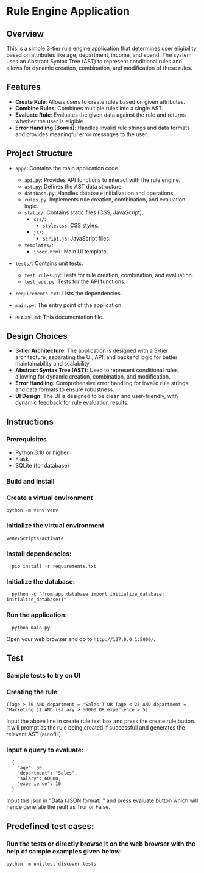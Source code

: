 # Rule Engine Application

## Overview
This is a simple 3-tier rule engine application that determines user eligibility based on attributes like age, department, income, and spend. The system uses an Abstract Syntax Tree (AST) to represent conditional rules and allows for dynamic creation, combination, and modification of these rules.

## Features
  - **Create Rule**: Allows users to create rules based on given attributes.
  - **Combine Rules**: Combines multiple rules into a single AST.
  - **Evaluate Rule**: Evaluates the given data against the rule and returns whether the user is eligible.
  - **Error Handling (Bonus)**: Handles invalid rule strings and data formats and provides meaningful error messages to the user.


## Project Structure
- `app/`: Contains the main application code.
  - `api.py`: Provides API functions to interact with the rule engine.
  - `ast.py`: Defines the AST data structure.
  - `database.py`: Handles database initialization and operations.
  - `rules.py`: Implements rule creation, combination, and evaluation logic.
  - `static/`: Contains static files (CSS, JavaScript).
    - `css/`: 
      - `style.css`: CSS styles.
    - `js/`:
      - `script.js`: JavaScript files.
  - `templates/`:
      - `index.html`: Main UI template.
  
- `tests/`: Contains unit tests.
  - `test_rules.py`: Tests for rule creation, combination, and evaluation.
  - `test_api.py`: Tests for the API functions.
- `requirements.txt`: Lists the dependencies.
- `main.py`: The entry point of the application.
- `README.md`: This documentation file.

## Design Choices
- **3-tier Architecture**: The application is designed with a 3-tier architecture, separating the UI, API, and backend logic for better maintainability and scalability.
- **Abstract Syntax Tree (AST)**: Used to represent conditional rules, allowing for dynamic creation, combination, and modification.
- **Error Handling**: Comprehensive error handling for invalid rule strings and data formats to ensure robustness.
- **UI Design**: The UI is designed to be clean and user-friendly, with dynamic feedback for rule evaluation results.

## Instructions

  ### Prerequisites
  - Python 3.10 or higher
  - Flask
  - SQLite (for database)


  ### Build and Install
  ###  Create a virtual environment 
    python -m venv venv
  ### Initialize the virtual environment 
    venv/Scripts/activate
  ### Install dependencies:
      pip install -r requirements.txt
  ### Initialize the database:
      python -c "from app.database import initialize_database; initialize_database()"
  ### Run the application:
      python main.py
  Open your web browser and go to `http://127.0.0.1:5000/`.

  ## Test
  ### Sample tests to try on UI
  ### Creating the rule
    ((age > 30 AND department = 'Sales') OR (age < 25 AND department = 'Marketing')) AND (salary > 50000 OR experience > 5)

  Input the above line in create rule text box and press the create rule button. It will prompt as the rule being created if successfull and generates the relevant AST (autofill).

  ### Input a query to evaluate:
      {
        "age": 50,
        "department": "Sales",
        "salary": 60000,
        "experience": 10
      }

  Input this json in "Data (JSON format):" and press evaluate button which will hence generate the reult as Trur or False.


## Predefined test cases:
### Run the tests or directly browse it on the web browser with the help of sample examples given below:
    python -m unittest discover tests
